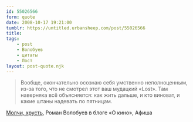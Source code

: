```yaml
---
id: 55026566
form: quote
date: 2008-10-17 19:21:00
tumblr: https://untitled.urbansheep.com/post/55026566
title: 
tags:
    - post
    - Волобуев
    - цитаты
    - Лост
layout: post-quote.njk
---
```


<blockquote>
Вообще, окончательно осознаю себя умственно неполноценным, из-за того, что не смотрел этот ваш мудацкий «Lost». Там наверняка всё объясняется: как жить дальше, и кто виноват, и какие штаны надевать по пятницам.
</blockquote>

<a href="http://www.afisha.ru/blogcomments/682/page1/">Молчи, хрусть</a>, Роман Волобуев в блоге «О кино», Афиша
